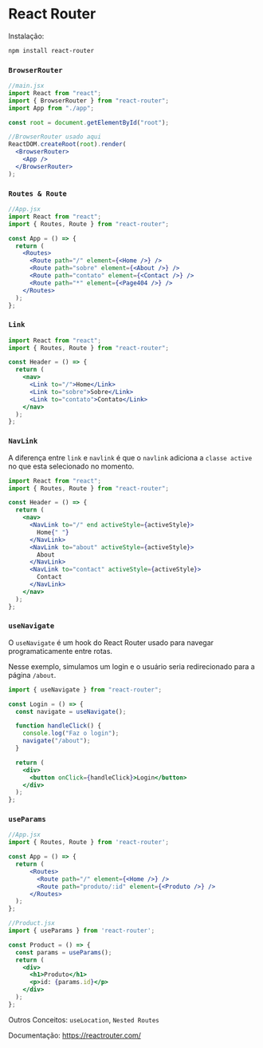 # React Router

Instalação:

```bash
npm install react-router
```

### `BrowserRouter`

```jsx
//main.jsx
import React from "react";
import { BrowserRouter } from "react-router";
import App from "./app";

const root = document.getElementById("root");

//BrowserRouter usado aqui
ReactDOM.createRoot(root).render(
  <BrowserRouter>
    <App />
  </BrowserRouter>
);
```

### `Routes & Route`

```jsx
//App.jsx
import React from "react";
import { Routes, Route } from "react-router";

const App = () => {
  return (
    <Routes>
      <Route path="/" element={<Home />} />
      <Route path="sobre" element={<About />} />
      <Route path="contato" element={<Contact />} />
      <Route path="*" element={<Page404 />} />
    </Routes>
  );
};
```

### `Link`

```jsx
import React from "react";
import { Routes, Route } from "react-router";

const Header = () => {
  return (
    <nav>
      <Link to="/">Home</Link>
      <Link to="sobre">Sobre</Link>
      <Link to="contato">Contato</Link>
    </nav>
  );
};
```

### `NavLink`

A diferença entre `link` e `navlink` é que o `navlink` adiciona a `classe active` no que esta selecionado no momento.

```jsx
import React from "react";
import { Routes, Route } from "react-router";

const Header = () => {
  return (
    <nav>
      <NavLink to="/" end activeStyle={activeStyle}>
        Home{" "}
      </NavLink>
      <NavLink to="about" activeStyle={activeStyle}>
        About
      </NavLink>
      <NavLink to="contact" activeStyle={activeStyle}>
        Contact
      </NavLink>
    </nav>
  );
};
```

### `useNavigate`

O `useNavigate` é um hook do React Router usado para navegar programaticamente entre rotas.

Nesse exemplo, simulamos um login e o usuário seria redirecionado para a página `/about`.

```jsx
import { useNavigate } from "react-router";

const Login = () => {
  const navigate = useNavigate();

  function handleClick() {
    console.log("Faz o login");
    navigate("/about");
  }

  return (
    <div>
      <button onClick={handleClick}>Login</button>
    </div>
  );
};
```

### `useParams`

```jsx
//App.jsx
import { Routes, Route } from 'react-router';

const App = () => {
  return (
      <Routes>
        <Route path="/" element={<Home />} />
        <Route path="produto/:id" element={<Produto />} />
      </Routes>
  );
};
```

```jsx
//Product.jsx
import { useParams } from 'react-router';

const Product = () => {
  const params = useParams();
  return (
    <div>
      <h1>Produto</h1>
      <p>id: {params.id}</p>
    </div>
  );
};
```

Outros Conceitos: `useLocation`, `Nested Routes`

Documentação: https://reactrouter.com/
